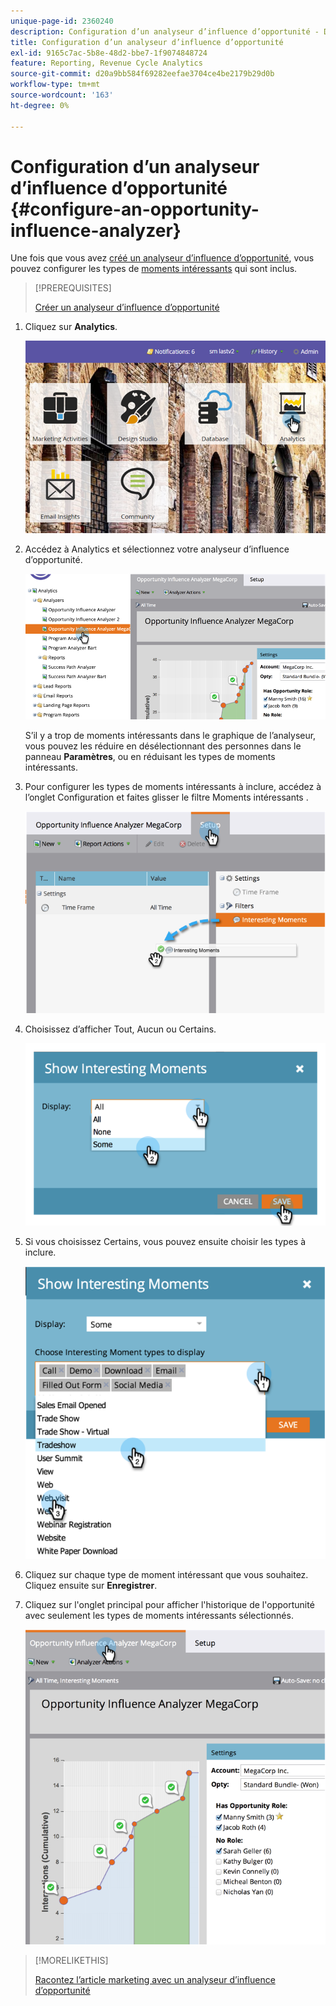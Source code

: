 ```yaml
---
unique-page-id: 2360240
description: Configuration d’un analyseur d’influence d’opportunité - Documents Marketo - Documentation du produit
title: Configuration d’un analyseur d’influence d’opportunité
exl-id: 9165c7ac-5b8e-48d2-bbe7-1f9074848724
feature: Reporting, Revenue Cycle Analytics
source-git-commit: d20a9bb584f69282eefae3704ce4be2179b29d0b
workflow-type: tm+mt
source-wordcount: '163'
ht-degree: 0%

---
```


# Configuration d’un analyseur d’influence d’opportunité {#configure-an-opportunity-influence-analyzer}

Une fois que vous avez [créé un analyseur d’influence d’opportunité](/help/marketo/product-docs/reporting/revenue-cycle-analytics/opportunity-influence-analyzer/create-an-opportunity-influence-analyzer.md), vous pouvez configurer les types de [moments intéressants](/help/marketo/product-docs/marketo-sales-insight/msi-for-salesforce/features/tabs-in-the-msi-panel/interesting-moments/interesting-moments-overview.md) qui sont inclus.

>[!PREREQUISITES]
>
>[Créer un analyseur d’influence d’opportunité](/help/marketo/product-docs/reporting/revenue-cycle-analytics/opportunity-influence-analyzer/create-an-opportunity-influence-analyzer.md)

1. Cliquez sur **Analytics**.

   ![](assets/login-to-analytics.png)

1. Accédez à Analytics et sélectionnez votre analyseur d’influence d’opportunité.

   ![](assets/image2014-9-17-12-3a28-3a33.png)

   S’il y a trop de moments intéressants dans le graphique de l’analyseur, vous pouvez les réduire en désélectionnant des personnes dans le panneau **Paramètres**, ou en réduisant les types de moments intéressants.

1. Pour configurer les types de moments intéressants à inclure, accédez à l’onglet Configuration et faites glisser le filtre Moments intéressants .

   ![](assets/image2014-9-17-12-3a29-3a10.png)

1. Choisissez d’afficher Tout, Aucun ou Certains.

   ![](assets/image2014-9-17-12-3a29-3a18.png)

1. Si vous choisissez Certains, vous pouvez ensuite choisir les types à inclure.

   ![](assets/image2014-9-17-12-3a29-3a39.png)

1. Cliquez sur chaque type de moment intéressant que vous souhaitez. Cliquez ensuite sur **Enregistrer**.

1. Cliquez sur l&#39;onglet principal pour afficher l&#39;historique de l&#39;opportunité avec seulement les types de moments intéressants sélectionnés.

   ![](assets/image2014-9-17-12-3a29-3a58.png)

>[!MORELIKETHIS]
>
>[Racontez l’article marketing avec un analyseur d’influence d’opportunité](/help/marketo/product-docs/reporting/revenue-cycle-analytics/opportunity-influence-analyzer/tell-the-marketing-story-with-an-opportunity-influence-analyzer.md)
